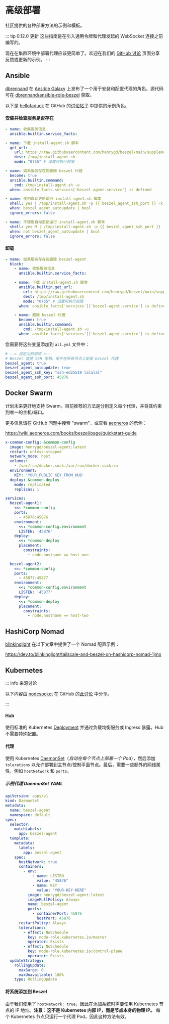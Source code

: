 # 高级部署

社区提供的各种部署方法的示例和模板。

::: tip 0.12.0 更新
这些指南是在引入通用令牌和代理发起的 WebSocket 连接之前编写的。

现在在集群环境中部署代理应该更简单了。欢迎在我们的 [GitHub 讨论](https://github.com/henrygd/beszel/discussions) 页面分享反馈或更新的示例。
:::

## Ansible

[dbrennand](https://github.com/dbrennand) 在 [Ansible Galaxy](https://galaxy.ansible.com/ui/standalone/roles/dbrennand/beszel/documentation/) 上发布了一个用于安装和配置代理的角色。源代码可在 [dbrennand/ansible-role-beszel](https://github.com/dbrennand/ansible-role-beszel) 获取。

以下是 [hellofaduck](https://github.com/hellofaduck) 在 GitHub 的[讨论帖子](https://github.com/henrygd/beszel/discussions/629) 中提供的示例角色。

#### 安装并检查服务是否存在

```yaml
- name: 收集服务信息
  ansible.builtin.service_facts:

- name: 下载 install-agent.sh 脚本
  get_url:
    url: https://raw.githubusercontent.com/henrygd/beszel/main/supplemental/scripts/install-agent.sh
    dest: /tmp/install-agent.sh
    mode: "0755" # 设置可执行权限

- name: 如果服务存在则删除 beszel 代理
  become: true
  ansible.builtin.command:
    cmd: /tmp/install-agent.sh -u
  when: ansible_facts.services['beszel-agent.service'] is defined

- name: 使用自动更新运行 install-agent.sh 脚本
  shell: yes | /tmp/install-agent.sh -p {{ beszel_agent_ssh_port }} -k "{{ beszel_agent_ssh_key }}"
  when: beszel_agent_autoupdate | bool
  ignore_errors: false

- name: 不使用自动更新运行 install-agent.sh 脚本
  shell: yes N | /tmp/install-agent.sh -p {{ beszel_agent_ssh_port }} -k "{{ beszel_agent_ssh_key }}"
  when: not beszel_agent_autoupdate | bool
  ignore_errors: false
```

#### 卸载

```yaml
- name: 如果服务存在则删除 beszel-agent
  block:
    - name: 收集服务信息
      ansible.builtin.service_facts:

    - name: 下载 install-agent.sh 脚本
      ansible.builtin.get_url:
        url: https://raw.githubusercontent.com/henrygd/beszel/main/supplemental/scripts/install-agent.sh
        dest: /tmp/install-agent.sh
        mode: "0755" # 设置可执行权限
      when: ansible_facts['services']['beszel-agent.service'] is defined

    - name: 删除 beszel 代理
      become: true
      ansible.builtin.command:
        cmd: /tmp/install-agent.sh -u
      when: ansible_facts['services']['beszel-agent.service'] is defined
```

您需要将这些变量添加到 `all.yml` 文件中：

```yaml
# --= 自定义附加项 =--
# Beszel 监控 SSH 密钥，用于在所有节点上安装 beszel 代理
beszel_agent: true
beszel_agent_autoupdate: true
beszel_agent_ssh_key: "ssh-ed25519 lalalal"
beszel_agent_ssh_port: 45876
```

## Docker Swarm

计划未来更好地支持 Swarm。目前推荐的方法是分别定义每个代理，并将其约束到唯一的主机/端口。

更多信息请在 GitHub 问题中搜索 "swarm"，或查看 [aeoneros](https://github.com/aeoneros) 的示例：

https://wiki.aeoneros.com/books/beszel/page/quickstart-guide

```yaml
x-common-config: &common-config
  image: henrygd/beszel-agent:latest
  restart: unless-stopped
  network_mode: host
  volumes:
    - /var/run/docker.sock:/var/run/docker.sock:ro
  environment:
    KEY: 'YOUR_PUBLIC_KEY_FROM_HUB'
  deploy: &common-deploy
    mode: replicated
    replicas: 1

services:
  beszel-agent1:
    <<: *common-config
    ports:
      - 45876:45876
    environment:
      <<: *common-config.environment
      LISTEN: '45876'
    deploy:
      <<: *common-deploy
      placement:
        constraints:
          - node.hostname == host-one

  beszel-agent2:
    <<: *common-config
    ports:
      - 45877:45877
    environment:
      <<: *common-config.environment
      LISTEN: '45877'
    deploy:
      <<: *common-deploy
      placement:
        constraints:
          - node.hostname == host-two
```

## HashiCorp Nomad

[blinkinglight](https://github.com/blinkinglight) 在以下文章中提供了一个 Nomad 配置示例：

https://dev.to/blinkinglight/tailscale-and-beszel-on-hashicorp-nomad-1jmo

## Kubernetes

::: info 来源讨论

以下内容由 [nodesocket](https://github.com/nodesocket) 在 GitHub 的[此讨论](https://github.com/henrygd/beszel/discussions/431) 中分享。

:::

#### Hub

使用标准的 Kubernetes [Deployment](https://kubernetes.io/docs/concepts/workloads/controllers/deployment/) 并通过负载均衡服务或 Ingress 暴露。Hub 不需要特殊配置。

#### 代理

使用 Kubernetes [DaemonSet](https://kubernetes.io/docs/concepts/workloads/controllers/daemonset/)（_自动在每个节点上部署一个 Pod_），然后添加 `tolerations` 以允许部署到主节点/控制平面节点。最后，需要一些额外的网络属性，例如 `hostNetwork` 和 `ports`。

##### 示例代理 DaemonSet YAML

```yaml
apiVersion: apps/v1
kind: DaemonSet
metadata:
  name: beszel-agent
  namespace: default
spec:
  selector:
    matchLabels:
      app: beszel-agent
  template:
    metadata:
      labels:
        app: beszel-agent
    spec:
      hostNetwork: true
      containers:
        - env:
            - name: LISTEN
              value: "45876"
            - name: KEY
              value: "YOUR-KEY-HERE"
          image: henrygd/beszel-agent:latest
          imagePullPolicy: Always
          name: beszel-agent
          ports:
            - containerPort: 45876
              hostPort: 45876
      restartPolicy: Always
      tolerations:
        - effect: NoSchedule
          key: node-role.kubernetes.io/master
          operator: Exists
        - effect: NoSchedule
          key: node-role.kubernetes.io/control-plane
          operator: Exists
  updateStrategy:
    rollingUpdate:
      maxSurge: 0
      maxUnavailable: 100%
    type: RollingUpdate
```

#### 将系统添加到 Beszel

由于我们使用了 `hostNetwork: true`，因此在添加系统时需要使用 Kubernetes 节点的 IP 地址。**注意：这不是 Kubernetes 内部 IP，而是节点本身的物理 IP。** 每个 Kubernetes 节点只运行一个代理 Pod，因此这种方法有效。

```
